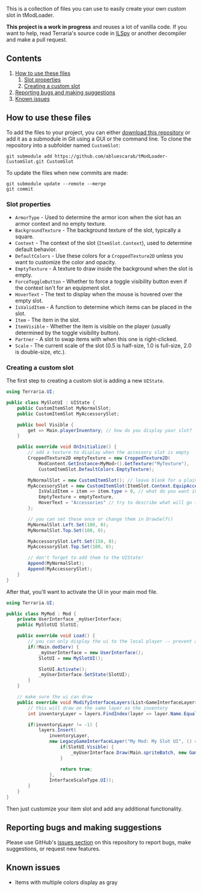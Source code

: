 ﻿This is a collection of files you can use to easily create your own custom slot in tModLoader.

**This project is a work in progress** and reuses a lot of vanilla code. If you want to help, read Terraria's source code in [ILSpy](https://github.com/icsharpcode/ILSpy) or another decompiler and make a pull request.

## Contents
1. [How to use these files](#how-to-use-these-files)
    1. [Slot properties](#slot-properties)
    2. [Creating a custom slot](#creating-a-custom-slot)
2. [Reporting bugs and making suggestions](#reporting-bugs-and-making-suggestions)
3. [Known issues](#known-issues)

## How to use these files
To add the files to your project, you can either [download this repository](https://github.com/abluescarab/tModLoader-CustomSlot/archive/master.zip) or add it as a submodule in Git using a GUI or the command line. To clone the repository into a subfolder named `CustomSlot`:
```
git submodule add https://github.com/abluescarab/tModLoader-CustomSlot.git CustomSlot
```

To update the files when new commits are made:
```
git submodule update --remote --merge
git commit
```

### Slot properties
* `ArmorType` - Used to determine the armor icon when the slot has an armor context and no empty texture.
* `BackgroundTexture` - The background texture of the slot, typically a square.
* `Context` - The context of the slot (`ItemSlot.Context`), used to determine default behavior.
* `DefaultColors` - Use these colors for a `CroppedTexture2D` unless you want to customize the color and opacity.
* `EmptyTexture` - A texture to draw inside the background when the slot is empty.
* `ForceToggleButton` - Whether to force a toggle visibility button even if the context isn't for an equipment slot.
* `HoverText` - The text to display when the mouse is hovered over the empty slot.
* `IsValidItem` - A function to determine which items can be placed in the slot.
* `Item` - The item in the slot.
* `ItemVisible` - Whether the item is visible on the player (usually determined by the toggle visibility button).
* `Partner` - A slot to swap items with when this one is right-clicked.
* `Scale` - The current scale of the slot (0.5 is half-size, 1.0 is full-size, 2.0 is double-size, etc.).

### Creating a custom slot
The first step to creating a custom slot is adding a new `UIState`.
```csharp
using Terraria.UI;

public class MySlotUI : UIState {
    public CustomItemSlot MyNormalSlot;
    public CustomItemSlot MyAccessorySlot;

    public bool Visible {
        get => Main.playerInventory; // how do you display your slot?
    }

    public override void OnInitialize() {
        // add a texture to display when the accessory slot is empty
        CroppedTexture2D emptyTexture = new CroppedTexture2D(
            ModContent.GetInstance<MyMod>().GetTexture("MyTexture"),
            CustomItemSlot.DefaultColors.EmptyTexture);

        MyNormalSlot = new CustomItemSlot(); // leave blank for a plain inventory space
        MyAccessorySlot = new CustomItemSlot(ItemSlot.Context.EquipAccessory, 0.85f) {
            IsValidItem = item => item.type > 0, // what do you want in the slot?
            EmptyTexture = emptyTexture,
            HoverText = "Accessories" // try to describe what will go into the slot
        };

        // you can set these once or change them in DrawSelf()
        MyNormalSlot.Left.Set(100, 0);
        MyNormalSlot.Top.Set(100, 0);

        MyAccessorySlot.Left.Set(150, 0);
        MyAccessorySlot.Top.Set(100, 0);

        // don't forget to add them to the UIState!
        Append(MyNormalSlot);
        Append(MyAccessorySlot);
    }
}
```
After that, you'll want to activate the UI in your main mod file.
```csharp
using Terraria.UI;

public class MyMod : Mod {
    private UserInterface _myUserInterface;
    public MySlotUI SlotUI;

    public override void Load() {
        // you can only display the ui to the local player -- prevent an error message!
        if(!Main.dedServ) {
            _myUserInterface = new UserInterface();
            SlotUI = new MySlotUI();

            SlotUI.Activate();
            _myUserInterface.SetState(SlotUI);
        }
    }

    // make sure the ui can draw
    public override void ModifyInterfaceLayers(List<GameInterfaceLayer> layers) {
        // this will draw on the same layer as the inventory
        int inventoryLayer = layers.FindIndex(layer => layer.Name.Equals("Vanilla: Inventory"));

        if(inventoryLayer != -1) {
            layers.Insert(
                inventoryLayer,
                new LegacyGameInterfaceLayer("My Mod: My Slot UI", () => {
                    if(SlotUI.Visible) {
                        _myUserInterface.Draw(Main.spriteBatch, new GameTime());
                    }

                    return true;
                },
                InterfaceScaleType.UI));
        }
    }
}
```
Then just customize your item slot and add any additional functionality.

## Reporting bugs and making suggestions
Please use GitHub's [issues section](https://github.com/abluescarab/tModLoader-CustomSlot/issues) on this repository to report bugs, make suggestions, or request new features.

## Known issues
* Items with multiple colors display as gray
